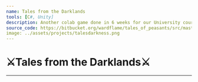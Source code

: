 ```yaml
---
name: Tales from the Darklands
tools: [C#, Unity]
description: Another colab game done in 6 weeks for our University course, it is an idle game that takes inspiration from Darkest Dungeon and World of Warcraft Mission Table mechanic.
source_code: https://bitbucket.org/wardflame/tales_of_peasants/src/master/
image: ../assets/projects/talesdarkness.png
---
```


# ⚔️Tales from the Darklands⚔️

---